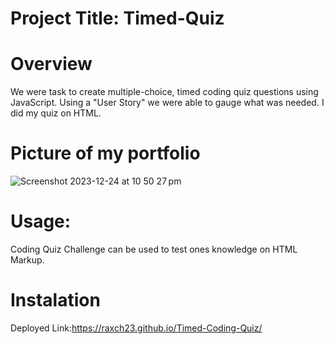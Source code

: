 # Project Title: Timed-Quiz

# Overview
We were task to create multiple-choice, timed coding quiz questions using JavaScript. Using a "User Story" we were able to gauge what was needed. I did my quiz on HTML.

# Picture of my portfolio
![Screenshot 2023-12-24 at 10 50 27 pm](https://github.com/Raxch23/Timed-Quiz/assets/148925012/6891a53d-ca27-4511-8c56-6ad8555297cd)

# Usage:
Coding Quiz Challenge can be used to test ones knowledge on HTML Markup.

# Instalation
Deployed Link:https://raxch23.github.io/Timed-Coding-Quiz/

